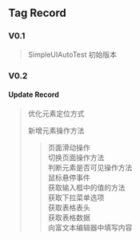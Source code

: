 ## Tag Record

### V0.1
> SimpleUIAutoTest 初始版本

### V0.2
#### Update Record
> 优化元素定位方式  
>
> 新增元素操作方法  
>> 页面滑动操作  
> 切换页面操作方法  
> 判断元素是否可见操作方法  
> 鼠标悬停事件  
> 获取输入框中的值的方法  
> 获取下拉菜单选项  
> 获取表格表头  
> 获取表格数据  
> 向富文本编辑器中填写内容